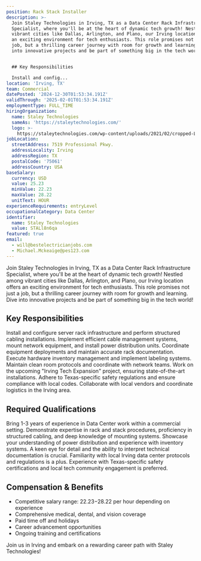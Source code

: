 ```yaml
---
position: Rack Stack Installer
description: >-
  Join Staley Technologies in Irving, TX as a Data Center Rack Infrastructure
  Specialist, where you'll be at the heart of dynamic tech growth! Nestled among
  vibrant cities like Dallas, Arlington, and Plano, our Irving location offers
  an exciting environment for tech enthusiasts. This role promises not just a
  job, but a thrilling career journey with room for growth and learning. Dive
  into innovative projects and be part of something big in the tech world!


  ## Key Responsibilities

  Install and config...
location: 'Irving, TX'
team: Commercial
datePosted: '2024-12-30T01:53:34.191Z'
validThrough: '2025-02-01T01:53:34.191Z'
employmentType: FULL_TIME
hiringOrganization:
  name: Staley Technologies
  sameAs: 'https://staleytechnologies.com/'
  logo: >-
    https://staleytechnologies.com/wp-content/uploads/2021/02/cropped-Logo_StaleyTechnologies.png
jobLocation:
  streetAddress: 7519 Professional Pkwy.
  addressLocality: Irving
  addressRegion: TX
  postalCode: '75061'
  addressCountry: USA
baseSalary:
  currency: USD
  value: 25.23
  minValue: 22.23
  maxValue: 28.22
  unitText: HOUR
experienceRequirements: entryLevel
occupationalCategory: Data Center
identifier:
  name: Staley Technologies
  value: STALl8n6qa
featured: true
email:
  - will@bestelectricianjobs.com
  - Michael.Mckeaige@pes123.com
---
```




Join Staley Technologies in Irving, TX as a Data Center Rack Infrastructure Specialist, where you'll be at the heart of dynamic tech growth! Nestled among vibrant cities like Dallas, Arlington, and Plano, our Irving location offers an exciting environment for tech enthusiasts. This role promises not just a job, but a thrilling career journey with room for growth and learning. Dive into innovative projects and be part of something big in the tech world!

## Key Responsibilities
Install and configure server rack infrastructure and perform structured cabling installations. Implement efficient cable management systems, mount network equipment, and install power distribution units. Coordinate equipment deployments and maintain accurate rack documentation. Execute hardware inventory management and implement labeling systems. Maintain clean room protocols and coordinate with network teams. Work on the upcoming "Irving Tech Expansion" project, ensuring state-of-the-art installations. Adhere to Texas-specific safety regulations and ensure compliance with local codes. Collaborate with local vendors and coordinate logistics in the Irving area.

## Required Qualifications 
Bring 1-3 years of experience in Data Center work within a commercial setting. Demonstrate expertise in rack and stack procedures, proficiency in structured cabling, and deep knowledge of mounting systems. Showcase your understanding of power distribution and experience with inventory systems. A keen eye for detail and the ability to interpret technical documentation is crucial. Familiarity with local Irving data center protocols and regulations is a plus. Experience with Texas-specific safety certifications and local tech community engagement is preferred.

## Compensation & Benefits
- Competitive salary range: $22.23-$28.22 per hour depending on experience
- Comprehensive medical, dental, and vision coverage
- Paid time off and holidays
- Career advancement opportunities
- Ongoing training and certifications

Join us in Irving and embark on a rewarding career path with Staley Technologies!
